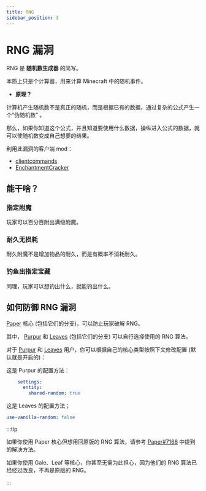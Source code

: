 ```yaml
---
title: RNG
sidebar_position: 3
---
```


# RNG 漏洞

RNG 是 **随机数生成器** 的简写。

本质上只是个计算器，用来计算 Minecraft 中的随机事件。

- **原理？**

计算机产生随机数不是真正的随机，而是根据已有的数据，通过复杂的公式产生一个“伪随机数” 。

那么，如果你知道这个公式，并且知道要使用什么数据，操纵进入公式的数据，就可以使随机数变成自己想要的结果。

利用此漏洞的客户端 mod：

- [clientcommands](https://www.mcmod.cn/class/4239.html)
- [EnchantmentCracker](https://github.com/Earthcomputer/EnchantmentCracker)

## 能干啥？

### 指定附魔

玩家可以百分百附出满级附魔。

### 耐久无损耗

耐久附魔不是增加物品的耐久，而是有概率不消耗耐久。

### 钓鱼出指定宝藏

同理，玩家可以想钓出什么，就能钓出什么。

## 如何防御 RNG 漏洞

[Paper](https://papermc.io) 核心 (包括它们的分支)，可以防止玩家破解 RNG。

其中， [Purpur](https://purpurmc.org/) 和 [Leaves](https://leavesmc.org/) (包括它们的分支) 可以自行选择使用的 RNG 算法。

对于 [Purpur](https://purpurmc.org/) 和 [Leaves](https://leavesmc.org/) 用户，你可以根据自己的核心类型按照下文修改配置 (默认就是开启的)：

这是 Purpur 的配置方法：

```yaml title="purpur.yml"
    settings:
      entity:
        shared-random: true
```

这是 Leaves 的配置方法；

```yaml title="leaves.yml"
use-vanilla-random: false
```

:::tip

如果你使用 Paper 核心但想用回原版的 RNG 算法，请参考 [Paper#7166](https://github.com/PaperMC/Paper/issues/7166#issuecomment-998988542) 中提到的解决方法。

如果你使用 Gale、Leaf 等核心，你甚至无需为此担心，因为他们的 RNG 算法已经经过改良，不再是原版的 RNG。

:::
